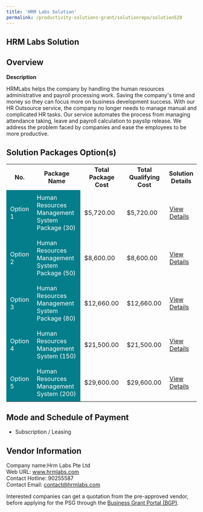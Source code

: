 ```yaml
---
title: 'HRM Labs Solution'
permalink: /productivity-solutions-grant/solutionrepo/solution528
---
```


## HRM Labs Solution

## Overview

**Description**

HRMLabs helps the company by handling the human resources administrative and payroll processing work. Saving the company's time and money so they can focus more on business development success. With our HR Outsource service, the company no longer needs to manage manual and complicated HR tasks. Our service automates the process from managing attendance taking, leave and payroll calculation to payslip release. We address the problem faced by companies and ease the employees to be more productive.

## Solution Packages Option(s)

<table>
<tr>
<th><b>No.</b></th>
<th><b>Package Name</b></th>
<th><b>Total Package Cost</b></th>
<th><b>Total Qualifying Cost</b></th>
<th><b>Solution Details</b></th>
</tr>
<tr>
<td style='padding: 10px; background-color: #037E8A; color: #FFFFFF;'>Option 1</td>
<td style='padding: 10px; background-color: #037E8A; color: #FFFFFF;'>Human Resources Management System Package (30)</td>
<td style='padding: 10px;'>$5,720.00</td>
<td style='padding: 10px;'>$5,720.00</td>
<td style='padding: 10px;'><a href='/images/psg/hrm_labs_hrms_Desensitised_Annex_3_Part_1.pdf' target='_blank'>View Details</a></td>
</tr>
<tr>
<td style='padding: 10px; background-color: #037E8A; color: #FFFFFF;'>Option 2</td>
<td style='padding: 10px; background-color: #037E8A; color: #FFFFFF;'>Human Resources Management System Package (50)</td>
<td style='padding: 10px;'>$8,600.00</td>
<td style='padding: 10px;'>$8,600.00</td>
<td style='padding: 10px;'><a href='/images/psg/hrm_labs_hrms_Desensitised_Annex_3_Part_2.pdf' target='_blank'>View Details</a></td>
</tr>
<tr>
<td style='padding: 10px; background-color: #037E8A; color: #FFFFFF;'>Option 3</td>
<td style='padding: 10px; background-color: #037E8A; color: #FFFFFF;'>Human Resources Management System Package (80)</td>
<td style='padding: 10px;'>$12,660.00</td>
<td style='padding: 10px;'>$12,660.00</td>
<td style='padding: 10px;'><a href='/images/psg/hrm_labs_hrms_Desensitised_Annex_3_Part_3.pdf' target='_blank'>View Details</a></td>
</tr>
<tr>
<td style='padding: 10px; background-color: #037E8A; color: #FFFFFF;'>Option 4</td>
<td style='padding: 10px; background-color: #037E8A; color: #FFFFFF;'>Human Resources Management System (150)</td>
<td style='padding: 10px;'>$21,500.00</td>
<td style='padding: 10px;'>$21,500.00</td>
<td style='padding: 10px;'><a href='/images/psg/hrm_labs_hrms_Desensitised_Annex_3_Part_4.pdf' target='_blank'>View Details</a></td>
</tr>
<tr>
<td style='padding: 10px; background-color: #037E8A; color: #FFFFFF;'>Option 5</td>
<td style='padding: 10px; background-color: #037E8A; color: #FFFFFF;'>Human Resources Management System (200)</td>
<td style='padding: 10px;'>$29,600.00</td>
<td style='padding: 10px;'>$29,600.00</td>
<td style='padding: 10px;'><a href='/images/psg/hrm_labs_hrms_Desensitised_Annex_3_Part_5.pdf' target='_blank'>View Details</a></td>
</tr>
</table>

## Mode and Schedule of Payment

 - Subscription / Leasing

## Vendor Information

 Company name:Hrm Labs Pte Ltd<br>Web URL: www.hrmlabs.com <br>Contact Hotline: 90255587 <br>Contact Email: contact@hrmlabs.com 

Interested companies can get a quotation from the pre-approved vendor, before applying for the PSG through the <a href='https://www.businessgrants.gov.sg/' target='_blank' rel='noopener'>Business Grant Portal (BGP)</a>.

<script src="/jquery/resize-tables.js"></script>
